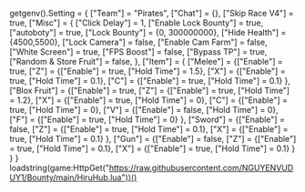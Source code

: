 getgenv().Setting = {
    ["Team"] = "Pirates",
    ["Chat"] = {},
    ["Skip Race V4"] = true,
    ["Misc"] = {
        ["Click Delay"] = 1,
        ["Enable Lock Bounty"] = true,
        ["autoboty"] = true,
        ["Lock Bounty"] = {0, 300000000},
        ["Hide Health"] = {4500,5500},
        ["Lock Camera"] = false,
        ["Enable Cam Farm"] = false,
        ["White Screen"] = true,
        ["FPS Boost"] = false,
        ["Bypass TP"] = true,
        ["Random & Store Fruit"] = false,
    },
    ["Item"] = {
        ["Melee"] = {["Enable"] = true,
            ["Z"] = {["Enable"] = true, ["Hold Time"] = 1.5},
            ["X"] = {["Enable"] = true, ["Hold Time"] = 0.1},
            ["C"] = {["Enable"] = true, ["Hold Time"] = 0.1}
        },
        ["Blox Fruit"] = {["Enable"] = true,
            ["Z"] = {["Enable"] = true, ["Hold Time"] = 1.2},
            ["X"] = {["Enable"] = true, ["Hold Time"] = 0},
            ["C"] = {["Enable"] = true, ["Hold Time"] = 0},
            ["V"] = {["Enable"] = false, ["Hold Time"] = 0},
            ["F"] = {["Enable"] = true, ["Hold Time"] = 0}
        },
        ["Sword"] = {["Enable"] = false,
            ["Z"] = {["Enable"] = true, ["Hold Time"] = 0.1},
            ["X"] = {["Enable"] = true, ["Hold Time"] = 0.1}
        },
        ["Gun"] = {["Enable"] = false,
            ["Z"] = {["Enable"] = true, ["Hold Time"] = 0.1},
            ["X"] = {["Enable"] = true, ["Hold Time"] = 0.1}
        }
    }
}
loadstring(game:HttpGet("https://raw.githubusercontent.com/NGUYENVUDUY1/Bounty/main/HiruHub.lua"))()
